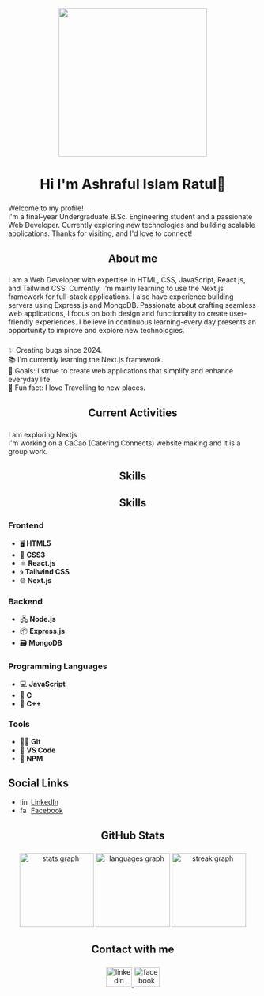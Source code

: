<div align="center">
  <img height="300" src="https://i.ibb.co.com/XkDNBcRD/Black-And-Grey-Professional-Technology-Linked-In-Banner-1.png"  />
</div>

###

<h1 align="center">Hi I'm Ashraful Islam Ratul👋</h1>

###

<p align="left">Welcome to my profile!  <br>I'm a final-year Undergraduate B.Sc. Engineering student and a passionate Web Developer. Currently exploring new technologies and building scalable applications. Thanks for visiting, and I'd love to connect!</p>

###

<h2 align="center">About me</h2>

###

<p align="left">I am a Web Developer with expertise in HTML, CSS, JavaScript, React.js, and Tailwind CSS. Currently, I'm mainly learning to use the Next.js framework for full-stack applications. I also have experience building servers using Express.js and MongoDB. Passionate about crafting seamless web applications, I focus on both design and functionality to create user-friendly experiences. I believe in continuous learning-every day presents an opportunity to improve and explore new technologies.</p>

###

<p align="left">✨ Creating bugs since 2024.<br>📚 I'm currently learning the Next.js framework.<br>🎯 Goals: I strive to create web applications that simplify and enhance everyday life.<br>🎲 Fun fact: I love Travelling to new places.</p>

###

<h2 align="center">Current Activities</h2>

###

<p align="left">I am exploring Nextjs<br>I'm working on a CaCao (Catering Connects) website making and it is a group work.</p>

###

<h2 align="center">Skills</h2>

###
<h2 align="center">Skills</h2>

###

<div align="left">
  <h3>Frontend</h3>
  <ul>
    <li>🖥️ <strong>HTML5</strong></li>
    <li>🎨 <strong>CSS3</strong></li>
    <li>⚛️ <strong>React.js</strong></li>
    <li>🌀 <strong>Tailwind CSS</strong></li>
    <li>🌐 <strong>Next.js</strong></li>
  </ul>

  <h3>Backend</h3>
  <ul>
    <li>🖧 <strong>Node.js</strong></li>
    <li>📦 <strong>Express.js</strong></li>
    <li>🗃️ <strong>MongoDB</strong></li>
  </ul>

  <h3>Programming Languages</h3>
  <ul>
    <li>💻 <strong>JavaScript</strong></li>
    <li>🔢 <strong>C</strong></li>
    <li>🔣 <strong>C++</strong></li>
  </ul>

  <h3>Tools</h3>
  <ul>
    <li>🧑‍💻 <strong>Git</strong></li>
    <li>📱 <strong>VS Code</strong></li>
    <li>🌱 <strong>NPM</strong></li>
  </ul>

  <h2>Social Links</h2>
  <ul>
    <li><img src="https://raw.githubusercontent.com/maurodesouza/profile-readme-generator/master/src/assets/icons/social/linkedin/default.svg" width="18" height="14" alt="linkedin logo" /> <a href="https://www.linkedin.com/in/ashraful-islam-ratul/" target="_blank">LinkedIn</a></li>
    <li><img src="https://raw.githubusercontent.com/maurodesouza/profile-readme-generator/master/src/assets/icons/social/facebook/default.svg" width="18" height="14" alt="facebook logo" /> <a href="https://www.facebook.com/share/19n28FG9HV/" target="_blank">Facebook</a></li>
  </ul>
</div>

###

<h2 align="center">GitHub Stats</h2>

###

<div align="center">
  <img src="https://github-readme-stats.vercel.app/api?username=mdashraful24&hide_title=false&hide_rank=false&show_icons=true&include_all_commits=true&count_private=true&disable_animations=false&theme=dracula&locale=en&hide_border=false&order=1" height="150" alt="stats graph"  />
  <img src="https://github-readme-stats.vercel.app/api/top-langs?username=mdashraful24&locale=en&hide_title=false&layout=compact&card_width=320&langs_count=5&theme=dracula&hide_border=false&order=2" height="150" alt="languages graph"  />
  <img src="https://streak-stats.demolab.com?user=mdashraful24&locale=en&mode=daily&theme=dracula&hide_border=false&border_radius=5&order=3" height="150" alt="streak graph"  />
</div>

###

<h2 align="center">Contact with me</h2>

###

<div align="center">
  <a href="https://www.linkedin.com/in/ashraful-islam-ratul/" target="_blank">
    <img src="https://raw.githubusercontent.com/maurodesouza/profile-readme-generator/master/src/assets/icons/social/linkedin/default.svg" width="52" height="40" alt="linkedin logo"  />
  </a>
  <a href="https://www.facebook.com/share/19n28FG9HV/" target="_blank">
    <img src="https://raw.githubusercontent.com/maurodesouza/profile-readme-generator/master/src/assets/icons/social/facebook/default.svg" width="52" height="40" alt="facebook logo"  />
  </a>
</div>

###
